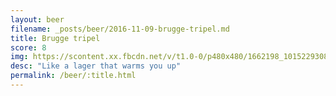 ```yaml
---
layout: beer
filename: _posts/beer/2016-11-09-brugge-tripel.md
title: Brugge tripel
score: 8
img: https://scontent.xx.fbcdn.net/v/t1.0-0/p480x480/1662198_10152293087613745_1851257445_n.jpg?oh=706ce408070a1b35ed706c221e88ab9e&oe=59210CBB
desc: "Like a lager that warms you up"
permalink: /beer/:title.html
---
```

